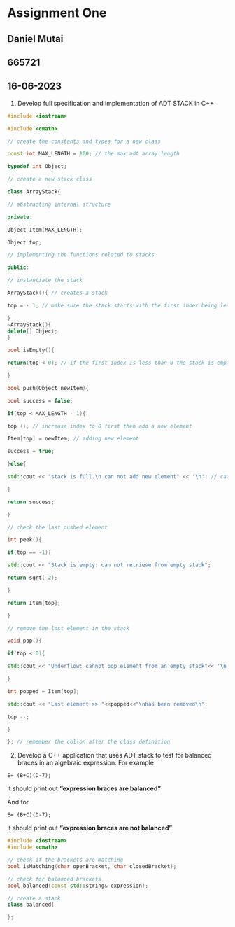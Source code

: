 # Assignment One
## Daniel Mutai
## 665721
## 16-06-2023

1. Develop full specification and implementation of ADT STACK in C++
```c++
#include <iostream>

#include <cmath>

// create the constants and types for a new class

const int MAX_LENGTH = 100; // the max adt array length

typedef int Object;

// create a new stack class

class ArrayStack{

// abstracting internal structure

private:

Object Item[MAX_LENGTH];

Object top;

// implementing the functions related to stacks

public:

// instantiate the stack

ArrayStack(){ // creates a stack

top = - 1; // make sure the stack starts with the first index being less than 0

}
~ArrayStack(){
delete[] Object;
}

bool isEmpty(){

return(top < 0); // if the first index is less than 0 the stack is empty

}

bool push(Object newItem){

bool success = false;

if(top < MAX_LENGTH - 1){

top ++; // increase index to 0 first then add a new element

Item[top] = newItem; // adding new element

success = true;

}else{

std::cout << "stack is full.\n can not add new element" << '\n'; // catch for a full stack

}

return success;

}

// check the last pushed element

int peek(){

if(top == -1){

std::cout << "Stack is empty: can not retrieve from empty stack";

return sqrt(-2);

}

return Item[top];

}

// remove the last element in the stack

void pop(){

if(top < 0){

std::cout << "Underflow: cannot pop element from an empty stack"<< '\n';

}

int popped = Item[top];

std::cout << "Last element >> "<<popped<<"\nhas been removed\n";

top --;

}

}; // remember the collon after the class definition
```
2. Develop a C++ application that uses ADT stack to test for balanced braces in an algebraic expression. For example
```
E= (B+C)(D-7);
```
 it should print out **“expression braces are balanced”**
 
And for
```
E= (B+C)(D-7);
```
it should print out **“expression braces are not balanced”**
```c++
#include <iostream>
#include <cmath>

// check if the brackets are matching
bool isMatching(char openBracket, char closedBracket);

// check for balanced brackets
bool balanced(const std::string& expression);

// create a stack
class balanced{

};
```